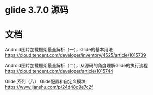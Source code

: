 # glide 3.7.0 源码

# 文档
Android图片加载框架最全解析（一），Glide的基本用法
https://cloud.tencent.com/developer/inventory/4525/article/1015739

Android图片加载框架最全解析（二），从源码的角度理解Glide的执行流程
https://cloud.tencent.com/developer/article/1015744

Glide 系列（八） Glide配置和自定义模块
https://www.jianshu.com/p/24d48d9e7c2f



